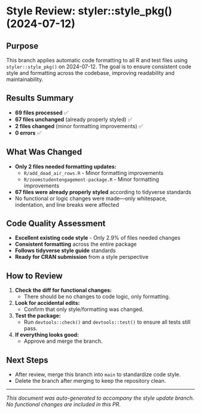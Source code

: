 # Style Review: styler::style_pkg() (2024-07-12)

## Purpose
This branch applies automatic code formatting to all R and test files using `styler::style_pkg()` on 2024-07-12. The goal is to ensure consistent code style and formatting across the codebase, improving readability and maintainability.

## Results Summary
- **69 files processed** ✅
- **67 files unchanged** (already properly styled) ✅
- **2 files changed** (minor formatting improvements) ✅
- **0 errors** ✅

## What Was Changed
- **Only 2 files needed formatting updates:**
  - `R/add_dead_air_rows.R` - Minor formatting improvements
  - `R/zoomstudentengagement-package.R` - Minor formatting improvements
- **67 files were already properly styled** according to tidyverse standards
- No functional or logic changes were made—only whitespace, indentation, and line breaks were affected

## Code Quality Assessment
- **Excellent existing code style** - Only 2.9% of files needed changes
- **Consistent formatting** across the entire package
- **Follows tidyverse style guide** standards
- **Ready for CRAN submission** from a style perspective

## How to Review
1. **Check the diff for functional changes:**
   - There should be no changes to code logic, only formatting.
2. **Look for accidental edits:**
   - Confirm that only style/formatting was changed.
3. **Test the package:**
   - Run `devtools::check()` and `devtools::test()` to ensure all tests still pass.
4. **If everything looks good:**
   - Approve and merge the branch.

## Next Steps
- After review, merge this branch into `main` to standardize code style.
- Delete the branch after merging to keep the repository clean.

---
_This document was auto-generated to accompany the style update branch. No functional changes are included in this PR._ 